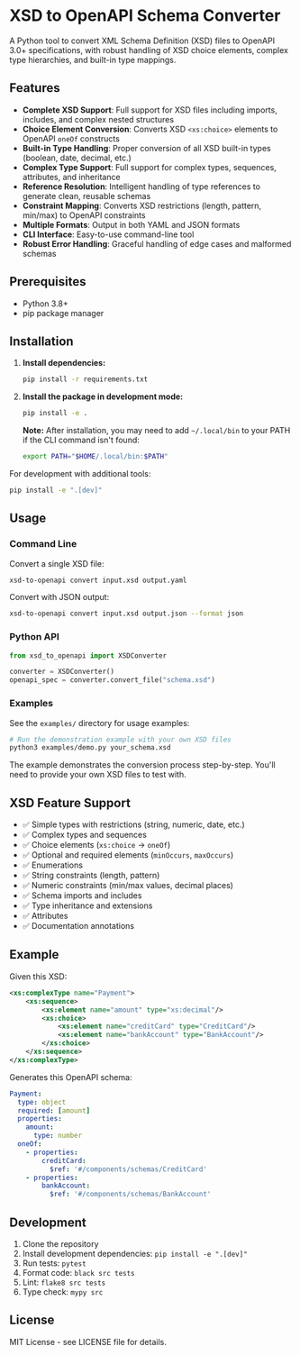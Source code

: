 # XSD to OpenAPI Schema Converter

A Python tool to convert XML Schema Definition (XSD) files to OpenAPI 3.0+ specifications, with robust handling of XSD choice elements, complex type hierarchies, and built-in type mappings.

## Features

- **Complete XSD Support**: Full support for XSD files including imports, includes, and complex nested structures
- **Choice Element Conversion**: Converts XSD `<xs:choice>` elements to OpenAPI `oneOf` constructs
- **Built-in Type Handling**: Proper conversion of all XSD built-in types (boolean, date, decimal, etc.)
- **Complex Type Support**: Full support for complex types, sequences, attributes, and inheritance
- **Reference Resolution**: Intelligent handling of type references to generate clean, reusable schemas
- **Constraint Mapping**: Converts XSD restrictions (length, pattern, min/max) to OpenAPI constraints
- **Multiple Formats**: Output in both YAML and JSON formats
- **CLI Interface**: Easy-to-use command-line tool
- **Robust Error Handling**: Graceful handling of edge cases and malformed schemas

## Prerequisites

- Python 3.8+
- pip package manager

## Installation

1. **Install dependencies:**
   ```bash
   pip install -r requirements.txt
   ```

2. **Install the package in development mode:**
   ```bash
   pip install -e .
   ```

   **Note:** After installation, you may need to add `~/.local/bin` to your PATH if the CLI command isn't found:
   ```bash
   export PATH="$HOME/.local/bin:$PATH"
   ```

For development with additional tools:
```bash
pip install -e ".[dev]"
```

## Usage

### Command Line

Convert a single XSD file:
```bash
xsd-to-openapi convert input.xsd output.yaml
```

Convert with JSON output:
```bash
xsd-to-openapi convert input.xsd output.json --format json
```

### Python API

```python
from xsd_to_openapi import XSDConverter

converter = XSDConverter()
openapi_spec = converter.convert_file("schema.xsd")
```

### Examples

See the `examples/` directory for usage examples:

```bash
# Run the demonstration example with your own XSD files
python3 examples/demo.py your_schema.xsd
```

The example demonstrates the conversion process step-by-step. You'll need to provide your own XSD files to test with.

## XSD Feature Support

- ✅ Simple types with restrictions (string, numeric, date, etc.)
- ✅ Complex types and sequences
- ✅ Choice elements (`xs:choice` → `oneOf`)
- ✅ Optional and required elements (`minOccurs`, `maxOccurs`)
- ✅ Enumerations
- ✅ String constraints (length, pattern)
- ✅ Numeric constraints (min/max values, decimal places)
- ✅ Schema imports and includes
- ✅ Type inheritance and extensions
- ✅ Attributes
- ✅ Documentation annotations

## Example

Given this XSD:
```xml
<xs:complexType name="Payment">
    <xs:sequence>
        <xs:element name="amount" type="xs:decimal"/>
        <xs:choice>
            <xs:element name="creditCard" type="CreditCard"/>
            <xs:element name="bankAccount" type="BankAccount"/>
        </xs:choice>
    </xs:sequence>
</xs:complexType>
```

Generates this OpenAPI schema:
```yaml
Payment:
  type: object
  required: [amount]
  properties:
    amount:
      type: number
  oneOf:
    - properties:
        creditCard:
          $ref: '#/components/schemas/CreditCard'
    - properties:
        bankAccount:
          $ref: '#/components/schemas/BankAccount'
```

## Development

1. Clone the repository
2. Install development dependencies: `pip install -e ".[dev]"`
3. Run tests: `pytest`
4. Format code: `black src tests`
5. Lint: `flake8 src tests`
6. Type check: `mypy src`

## License

MIT License - see LICENSE file for details.